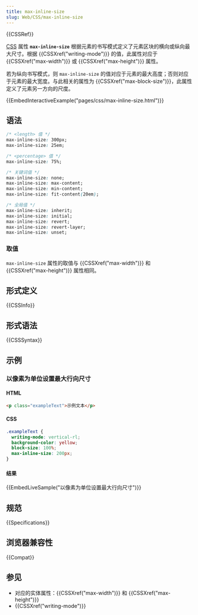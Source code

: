```yaml
---
title: max-inline-size
slug: Web/CSS/max-inline-size
---
```


{{CSSRef}}

[CSS](/zh-CN/docs/Web/CSS) 属性 **`max-inline-size`** 根据元素的书写模式定义了元素区块的横向或纵向最大尺寸。根据 {{CSSXref("writing-mode")}} 的值，此属性对应于 {{CSSXref("max-width")}} 或 {{CSSXref("max-height")}} 属性。

若为纵向书写模式，则 `max-inline-size` 的值对应于元素的最大高度；否则对应于元素的最大宽度。与此相关的属性为 {{CSSXref("max-block-size")}}，此属性定义了元素另一方向的尺度。

{{EmbedInteractiveExample("pages/css/max-inline-size.html")}}

## 语法

```css
/* <length> 值 */
max-inline-size: 300px;
max-inline-size: 25em;

/* <percentage> 值 */
max-inline-size: 75%;

/* 关键词值 */
max-inline-size: none;
max-inline-size: max-content;
max-inline-size: min-content;
max-inline-size: fit-content(20em);

/* 全局值 */
max-inline-size: inherit;
max-inline-size: initial;
max-inline-size: revert;
max-inline-size: revert-layer;
max-inline-size: unset;
```

### 取值

`max-inline-size` 属性的取值与 {{CSSXref("max-width")}} 和 {{CSSXref("max-height")}} 属性相同。

## 形式定义

{{CSSInfo}}

## 形式语法

{{CSSSyntax}}

## 示例

### 以像素为单位设置最大行向尺寸

#### HTML

```html
<p class="exampleText">示例文本</p>
```

#### CSS

```css
.exampleText {
  writing-mode: vertical-rl;
  background-color: yellow;
  block-size: 100%;
  max-inline-size: 200px;
}
```

#### 结果

{{EmbedLiveSample("以像素为单位设置最大行向尺寸")}}

## 规范

{{Specifications}}

## 浏览器兼容性

{{Compat}}

## 参见

- 对应的实体属性：{{CSSXref("max-width")}} 和 {{CSSXref("max-height")}}
- {{CSSXref("writing-mode")}}
